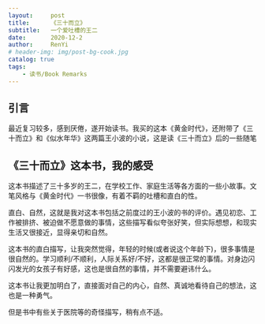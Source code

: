 ```yaml
---
layout:     post
title:      《三十而立》
subtitle:   一个爱吐槽的王二
date:       2020-12-2
author:     RenYi
# header-img: img/post-bg-cook.jpg
catalog: true
tags:
    - 读书/Book Remarks
---
```


## 引言

最近复习较多，感到厌倦，遂开始读书。我买的这本《黄金时代》，还附带了《三十而立》和《似水年华》这两篇王小波的小说，这是读《三十而立》后的一些随笔



## 《三十而立》这本书，我的感受

这本书描述了三十多岁的王二，在学校工作、家庭生活等各方面的一些小故事。文笔风格与《黄金时代》一书很像，有着不羁的吐槽和直白的性。



直白、自然，这就是我对这本书包括之前度过的王小波的书的评价。遇见初恋、工作被排挤、被迫做不愿意做的事情，这些描写看似夸张好笑，但实际想想，和现实生活又很接近，显得亲切和自然。



这本书的直白描写，让我突然觉得，年轻的时候(或者说这个年龄下)，很多事情是很自然的。学习顺利/不顺利，人际关系好/不好，这都是很正常的事情。对身边闪闪发光的女孩子有好感，这也是很自然的事情，并不需要避讳什么。



这本书让我更加明白了，直接面对自己的内心，自然、真诚地看待自己的想法，这也是一种勇气。



但是书中有些关于医院等的奇怪描写，稍有点不适。